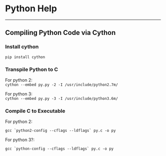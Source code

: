 # Python Help
---

## Compiling Python Code via Cython

### Install cython
`pip install cython`

### Transpile Python to C
For python 2:  
`cython --embed py.py -2 -I /usr/include/python2.7m/`

For python 3:  
`cython --embed py.py -3 -I /usr/include/python3.6m/`

### Compile C to Executable
For python 2:  
```
gcc `python2-config --cflags --ldflags` py.c -o py
```

For python 3?:  
```
gcc `python-config --cflags --ldflags` py.c -o py
```
